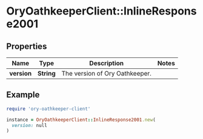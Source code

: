 # OryOathkeeperClient::InlineResponse2001

## Properties

| Name | Type | Description | Notes |
| ---- | ---- | ----------- | ----- |
| **version** | **String** | The version of Ory Oathkeeper. |  |

## Example

```ruby
require 'ory-oathkeeper-client'

instance = OryOathkeeperClient::InlineResponse2001.new(
  version: null
)
```

